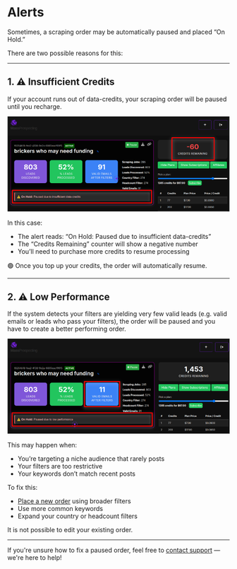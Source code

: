 # Alerts

Sometimes, a scraping order may be automatically paused and placed “On Hold.”

There are two possible reasons for this:

---

## 1. ⚠️ Insufficient Credits

If your account runs out of data-credits, your scraping order will be paused until you recharge.

![Insufficient Credits](../../assets/alerts-01.png)

In this case:

- The alert reads: “On Hold: Paused due to insufficient data-credits”
- The “Credits Remaining” counter will show a negative number
- You’ll need to purchase more credits to resume processing

🟢 Once you top up your credits, the order will automatically resume.

---

## 2. ⚠️ Low Performance

If the system detects your filters are yielding very few valid leads (e.g. valid emails or leads who pass your filters), the order will be paused and you have to create a better performing order.

![Low Performance](../../assets/alerts-02.png)

This may happen when:

- You’re targeting a niche audience that rarely posts
- Your filters are too restrictive
- Your keywords don’t match recent posts

To fix this:

- [Place a new order](./1-placing-a-scraping-order.md) using broader filters
- Use more common keywords
- Expand your country or headcount filters

It is not possible to edit your existing order.

---

If you're unsure how to fix a paused order, feel free to [contact support](https://wa.me/5491150612148?text=Hello!%20I%27m%20interested%20in%20MassProspecting!.) — we're here to help!
